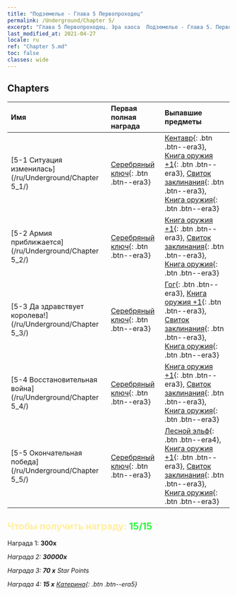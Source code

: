 ```yaml
---
title: "Подземелье - Глава 5 Первопроходец"
permalink: /Underground/Chapter 5/
excerpt: "Глава 5 Первопроходец. Эра хаоса  Подземелье - Глава 5. Первопроходец"
last_modified_at: 2021-04-27
locale: ru
ref: "Chapter 5.md"
toc: false
classes: wide
---
```


## Chapters

  | Имя |  Первая полная награда | Выпавшие предметы |
  |:------------|:------------|:------------| 
  | [5-1 Ситуация изменилась](/ru/Underground/Chapter 5_1/) | [Серебряный ключ](/ItemsRU/con_693/){: .btn .btn--era3} | [Кентавр](/ItemsRU/unt_199/){: .btn .btn--era3}, [Книга оружия +1](/ItemsRU/mat_25/){: .btn .btn--era3}, [Свиток заклинания](/ItemsRU/con_694/){: .btn .btn--era3}, [Книга оружия](/ItemsRU/mat_18/){: .btn .btn--era3} |
  | [5-2 Армия приближается](/ru/Underground/Chapter 5_2/) | [Серебряный ключ](/ItemsRU/con_693/){: .btn .btn--era3} | [Книга оружия +1](/ItemsRU/mat_25/){: .btn .btn--era3}, [Свиток заклинания](/ItemsRU/con_694/){: .btn .btn--era3}, [Книга оружия](/ItemsRU/mat_18/){: .btn .btn--era3} |
  | [5-3 Да здравствует королева!](/ru/Underground/Chapter 5_3/) | [Серебряный ключ](/ItemsRU/con_693/){: .btn .btn--era3} | [Гог](/ItemsRU/unt_227/){: .btn .btn--era3}, [Книга оружия +1](/ItemsRU/mat_25/){: .btn .btn--era3}, [Свиток заклинания](/ItemsRU/con_694/){: .btn .btn--era3}, [Книга оружия](/ItemsRU/mat_18/){: .btn .btn--era3} |
  | [5-4 Восстановительная война](/ru/Underground/Chapter 5_4/) | [Серебряный ключ](/ItemsRU/con_693/){: .btn .btn--era3} | [Книга оружия +1](/ItemsRU/mat_25/){: .btn .btn--era3}, [Свиток заклинания](/ItemsRU/con_694/){: .btn .btn--era3}, [Книга оружия](/ItemsRU/mat_18/){: .btn .btn--era3} |
  | [5-5 Окончательная победа](/ru/Underground/Chapter 5_5/) | [Серебряный ключ](/ItemsRU/con_693/){: .btn .btn--era3} | [Лесной эльф](/ItemsRU/unt_201/){: .btn .btn--era4}, [Книга оружия +1](/ItemsRU/mat_25/){: .btn .btn--era3}, [Свиток заклинания](/ItemsRU/con_694/){: .btn .btn--era3}, [Книга оружия](/ItemsRU/mat_18/){: .btn .btn--era3} |


## <span style="color: #ffeea0">Чтобы получить награду: </span><span style="color: #27f73a">15/15</span>

 Награда 1:  **300x** <i class="fas fa-gem"/>

 Награда 2:  **30000x** <i class="fas fa-coins"/>

 Награда 3: **70 x** Star Points

 Награда 4: **15 x** [Катерина](/ItemsRU/her_361/){: .btn .btn--era5}

